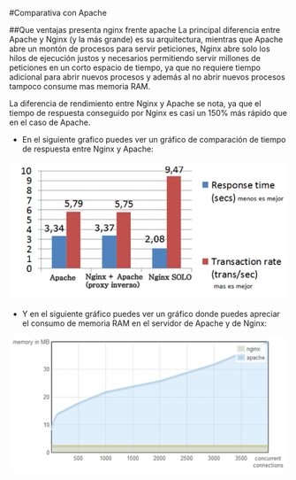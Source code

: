 #Comparativa con Apache
  
##Que ventajas presenta nginx frente apache
  La principal diferencia entre Apache y Nginx (y la más grande) es su arquitectura, mientras que Apache abre un montón de procesos para servir peticiones, Nginx abre solo los hilos de ejecución justos y necesarios permitiendo servir millones de peticiones en un corto espacio de tiempo, ya que no requiere tiempo adicional para abrir nuevos procesos y además al no abrir nuevos procesos tampoco consume mas memoria RAM.

  La diferencia de rendimiento entre Nginx y Apache se nota, ya que el tiempo de respuesta conseguido por Nginx es casi un 150% más rápido que en el caso de Apache.

* En el siguiente grafico puedes ver un gráfico de comparación de tiempo de respuesta entre Nginx y Apache:

 
 ![captura1.png](/capturas/captura1.png)

* Y en el siguiente gráfico puedes ver un gráfico donde puedes apreciar el consumo de memoria RAM en el servidor de Apache y de Nginx:

 ![captura2.png](/capturas/captura2.png)
 
